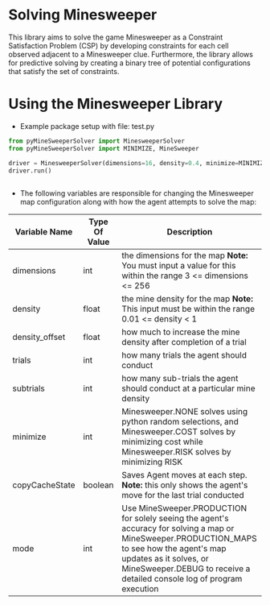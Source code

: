 # Solving Minesweeper 
This library aims to solve the game Minesweeper as a Constraint Satisfaction Problem (CSP) by developing constraints for each cell observed adjacent to a Minesweeper clue. Furthermore, the library allows for predictive solving by creating a binary tree of potential configurations that satisfy the set of constraints.

# Using the Minesweeper Library
* Example package setup with file: test.py
```python
from pyMineSweeperSolver import MinesweeperSolver
from pyMineSweeperSolver import MINIMIZE, MineSweeper

driver = MinesweeperSolver(dimensions=16, density=0.4, minimize=MINIMIZE.COST, mode=MineSweeper.PRODUCTION)
driver.run()
	
```
- The following variables are responsible for changing the Minesweeper map configuration along with how the agent attempts to solve the map:

| Variable Name | Type Of Value | Description
|-------------|----------|------------------------------------------------------------------------------------------|
| dimensions | int | the dimensions for the map **Note:** You must input a value for this within the range 3 <= dimensions <= 256 |
| density | float | the mine density for the map **Note:** This input must be within the range 0.01 <= density < 1 |
| density_offset | float | how much to increase the mine density after completion of a trial |
| trials | int | how many trials the agent should conduct |
| subtrials | int | how many sub-trials the agent should conduct at a particular mine density|
| minimize | int | Minesweeper.NONE solves using python random selections, and Minesweeper.COST solves by minimizing cost while Minesweeper.RISK solves by minimizing  RISK |
| copyCacheState | boolean | Saves Agent moves at each step. **Note:** this only shows the agent's move for the last trial conducted|
| mode | int | Use MineSweeper.PRODUCTION for solely seeing the agent's accuracy for solving a map or MineSweeper.PRODUCTION_MAPS to see how the agent's map updates as it solves, or MineSweeper.DEBUG to receive a detailed console log of program execution|
